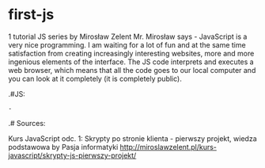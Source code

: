 # first-js

1 tutorial JS series by Mirosław Zelent
Mr. Mirosław says - JavaScript is a very nice programming. I am waiting for a lot of fun and at the same time satisfaction from creating increasingly interesting websites, more and more ingenious elements of the interface. The JS code interprets and executes a web browser, which means that all the code goes to our local computer and you can look at it completely (it is completely public).


.#JS:

	-







.# Sources:

Kurs JavaScript odc. 1: Skrypty po stronie klienta - pierwszy projekt, wiedza podstawowa by Pasja informatyki http://miroslawzelent.pl/kurs-javascript/skrypty-js-pierwszy-projekt/